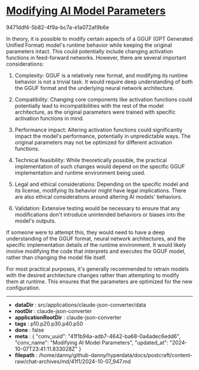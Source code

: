 # [Modifying AI Model Parameters](https://claude.ai/chat/41f1b94a-adb7-4642-ba68-0a4adec6edd6)

9471ddf4-5b82-4f9a-bc7a-e1a072af9b6e

 In theory, it is possible to modify certain aspects of a GGUF (GPT Generated Unified Format) model's runtime behavior while keeping the original parameters intact. This could potentially include changing activation functions in feed-forward networks. However, there are several important considerations:

1. Complexity: GGUF is a relatively new format, and modifying its runtime behavior is not a trivial task. It would require deep understanding of both the GGUF format and the underlying neural network architecture.

2. Compatibility: Changing core components like activation functions could potentially lead to incompatibilities with the rest of the model architecture, as the original parameters were trained with specific activation functions in mind.

3. Performance impact: Altering activation functions could significantly impact the model's performance, potentially in unpredictable ways. The original parameters may not be optimized for different activation functions.

4. Technical feasibility: While theoretically possible, the practical implementation of such changes would depend on the specific GGUF implementation and runtime environment being used.

5. Legal and ethical considerations: Depending on the specific model and its license, modifying its behavior might have legal implications. There are also ethical considerations around altering AI models' behaviors.

6. Validation: Extensive testing would be necessary to ensure that any modifications don't introduce unintended behaviors or biases into the model's outputs.

If someone were to attempt this, they would need to have a deep understanding of the GGUF format, neural network architectures, and the specific implementation details of the runtime environment. It would likely involve modifying the code that interprets and executes the GGUF model, rather than changing the model file itself.

For most practical purposes, it's generally recommended to retrain models with the desired architecture changes rather than attempting to modify them at runtime. This ensures that the parameters are optimized for the new configuration.

---

* **dataDir** : src/applications/claude-json-converter/data
* **rootDir** : claude-json-converter
* **applicationRootDir** : claude-json-converter
* **tags** : p10.p20.p30.p40.p50
* **done** : false
* **meta** : {
  "conv_uuid": "41f1b94a-adb7-4642-ba68-0a4adec6edd6",
  "conv_name": "Modifying AI Model Parameters",
  "updated_at": "2024-10-07T23:41:11.833028Z"
}
* **filepath** : /home/danny/github-danny/hyperdata/docs/postcraft/content-raw/chat-archives/md/41f1/2024-10-07_947.md